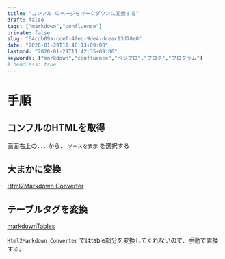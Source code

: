 ```yaml
---
title: "コンフル のページをマークダウンに変換する"
draft: false
tags: ["markdown","confluence"]
private: false
slug: "54cdb09a-ccef-4fec-9de4-dceac13d78e0"
date: "2020-01-29T11:40:13+09:00"
lastmod: "2020-01-29T11:42:35+09:00"
keywords: ["markdown","confluence","ベジプロ","プログ","プログラム"]
# headless: true
---
```


# 手順
## コンフルのHTMLを取得
画面右上の`...` から、 `ソースを表示` を選択する

## 大まかに変換
[Html2Markdown Converter](http://html2markdown.bayn.es/converted)

## テーブルタグを変換
[markdownTables](https://jmalarcon.github.io/markdowntables/)

`Html2Markdown Converter` ではtable部分を変換してくれないので、手動で置換する。

